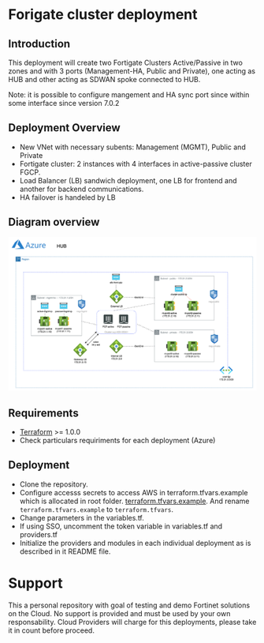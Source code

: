 # Forigate cluster deployment
## Introduction

This deployment will create two Fortigate Clusters Active/Passive in two zones and with 3 ports (Management-HA, Public and Private), one acting as HUB and other acting as SDWAN spoke connected to HUB. 

Note: it is possible to configure mangement and HA sync port since within some interface since version 7.0.2

## Deployment Overview

- New VNet with necessary subents: Management (MGMT), Public and Private
- Fortigate cluster: 2 instances with 4 interfaces in active-passive cluster FGCP.
- Load Balancer (LB) sandwich deployment, one LB for frontend and another for backend communications.
- HA failover is handeled by LB

## Diagram overview

![FortiGate reference architecture overview](images/image1.png)

## Requirements
* [Terraform](https://learn.hashicorp.com/terraform/getting-started/install.html) >= 1.0.0
* Check particulars requiriments for each deployment (Azure) 

## Deployment
* Clone the repository.
* Configure accesss secrets to access AWS in terraform.tfvars.example which is allocated in root folder. [terraform.tfvars.example](./terraform.tfvars.example).  And rename `terraform.tfvars.example` to `terraform.tfvars`.
* Change parameters in the variables.tf.
* If using SSO, uncomment the token variable in variables.tf and providers.tf
* Initialize the providers and modules in each individual deployment as is described in it README file.

# Support
This a personal repository with goal of testing and demo Fortinet solutions on the Cloud. No support is provided and must be used by your own responsability. Cloud Providers will charge for this deployments, please take it in count before proceed.

